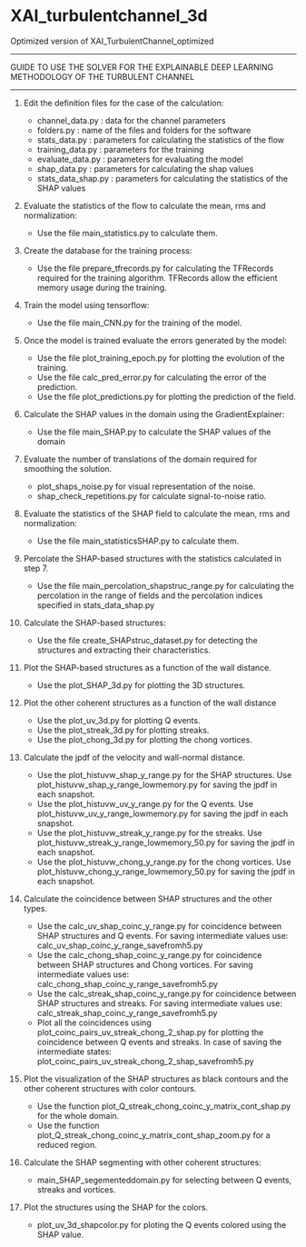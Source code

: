 # XAI_turbulentchannel_3d

Optimized version of XAI_TurbulentChannel_optimized
_____________________________________________________________________________
GUIDE TO USE THE SOLVER FOR THE EXPLAINABLE DEEP LEARNING METHODOLOGY OF THE TURBULENT CHANNEL                                                       
____________________________________________________________________________

1.  Edit the definition files for the case of the calculation:
	- channel_data.py    : data for the channel parameters
	- folders.py         : name of the files and folders for the software
	- stats_data.py      : parameters for calculating the statistics of the 
	                       flow
	- training_data.py   : parameters for the training
	- evaluate_data.py   : parameters for evaluating the model
	- shap_data.py       : parameters for calculating the shap values
	- stats_data_shap.py : parameters for calculating the statistics of the
	                       SHAP values
	
2.  Evaluate the statistics of the flow to calculate the mean, rms and 
    normalization:
	- Use the file main_statistics.py to calculate them.
	
3.  Create the database for the training process:
	- Use the file prepare_tfrecords.py for calculating the TFRecords
	  required for the training algorithm. TFRecords allow the efficient
	  memory usage during the training.

4.  Train the model using tensorflow:
	- Use the file main_CNN.py for the training of the model.
	
5.  Once the model is trained evaluate the errors generated by the model:
    - Use the file plot_training_epoch.py for plotting the evolution of 
	  the training.
	- Use the file calc_pred_error.py for calculating the error of the
	  prediction.
	- Use the file plot_predictions.py for plotting the prediction of the 
	  field.
	  
6.  Calculate the SHAP values in the domain using the GradientExplainer:
	- Use the file main_SHAP.py to calculate the SHAP values of the domain
	
7.  Evaluate the number of translations of the domain required for smoothing
    the solution.
	- plot_shaps_noise.py for visual representation of the noise.
	- shap_check_repetitions.py for calculate signal-to-noise ratio.
	
8.  Evaluate the statistics of the SHAP field to calculate the mean, rms and 
    normalization:
	- Use the file main_statisticsSHAP.py to calculate them.
	
9.  Percolate the SHAP-based structures with the statistics calculated in 
    step 7.
    - Use the file main_percolation_shapstruc_range.py for calculating the 
	  percolation in the range of fields and the percolation indices specified
	  in stats_data_shap.py

10. Calculate the SHAP-based structures:
	- Use the file create_SHAPstruc_dataset.py for detecting the structures
	  and extracting their characteristics.

11. Plot the SHAP-based structures as a function of the wall distance.
	- Use the plot_SHAP_3d.py for plotting the 3D structures.
	
12. Plot the other coherent structures as a function of the wall distance
	- Use the plot_uv_3d.py for plotting Q events.
	- Use the plot_streak_3d.py for plotting streaks.
	- Use the plot_chong_3d.py for plotting the chong vortices.
	
13. Calculate the jpdf of the velocity and wall-normal distance.
	- Use the plot_histuvw_shap_y_range.py for the SHAP structures. Use 
	  plot_histuvw_shap_y_range_lowmemory.py for saving the jpdf in each
	  snapshot.
	- Use the plot_histuvw_uv_y_range.py for the Q events. Use 
	  plot_histuvw_uv_y_range_lowmemory.py for saving the jpdf in each
	  snapshot.
	- Use the plot_histuvw_streak_y_range.py for the streaks.  Use 
	  plot_histuvw_streak_y_range_lowmemory_50.py for saving the jpdf in each
	  snapshot.
	- Use the plot_histuvw_chong_y_range.py for the chong vortices. Use 
	  plot_histuvw_chong_y_range_lowmemory_50.py for saving the jpdf in each
	  snapshot.
	
14. Calculate the coincidence between SHAP structures and the other types.
	- Use the calc_uv_shap_coinc_y_range.py for coincidence between SHAP 
	  structures and Q events. For saving intermediate values use:
	  calc_uv_shap_coinc_y_range_savefromh5.py
	- Use the calc_chong_shap_coinc_y_range.py for coincidence between SHAP 
	  structures and Chong vortices. For saving intermediate values use:
	  calc_chong_shap_coinc_y_range_savefromh5.py
	- Use the calc_streak_shap_coinc_y_range.py for coincidence between SHAP 
	  structures and streaks. For saving intermediate values use:
	  calc_streak_shap_coinc_y_range_savefromh5.py
	- Plot all the coincidences using plot_coinc_pairs_uv_streak_chong_2_shap.py for
	  plotting the coincidence between Q events and streaks. In case of saving 
	  the intermediate states: plot_coinc_pairs_uv_streak_chong_2_shap_savefromh5.py
	  
15. Plot the visualization of the SHAP structures as black contours and the other
	coherent structures with color contours.
	- Use the function plot_Q_streak_chong_coinc_y_matrix_cont_shap.py for the whole
      domain.
	- Use the function plot_Q_streak_chong_coinc_y_matrix_cont_shap_zoom.py for a 
	  reduced region.
	  
16. Calculate the SHAP segmenting with other coherent structures:
    - main_SHAP_segementeddomain.py for selecting between Q events, streaks and 
	  vortices.
	  
17. Plot the structures using the SHAP for the colors.
    - plot_uv_3d_shapcolor.py for ploting the Q events colored using the SHAP value.
